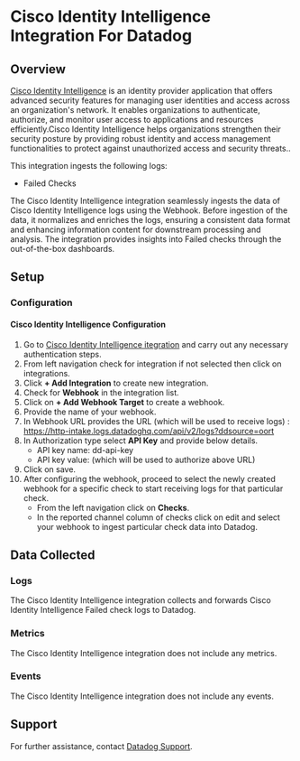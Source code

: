 # Cisco Identity Intelligence Integration For Datadog

## Overview

[Cisco Identity Intelligence][1] is an identity provider application that offers advanced security features for managing user identities and access across an organization's network. It enables organizations to authenticate, authorize, and monitor user access to applications and resources efficiently.Cisco Identity Intelligence helps organizations strengthen their security posture by providing robust identity and access management functionalities to protect against unauthorized access and security threats..

This integration ingests the following logs:

- Failed Checks

The Cisco Identity Intelligence integration seamlessly ingests the data of Cisco Identity Intelligence logs using the Webhook. Before ingestion of the data, it normalizes and enriches the logs, ensuring a consistent data format and enhancing information content for downstream processing and analysis. The integration provides insights into Failed checks through the out-of-the-box dashboards.

## Setup

### Configuration

#### Cisco Identity Intelligence Configuration

1. Go to [Cisco Identity Intelligence itegration][2] and carry out any necessary authentication steps. 
2. From left navigation check for integration if not selected then click on integrations.
3. Click **+ Add Integration** to create new integration.
4. Check for **Webhook** in the integration list.
5. Click on **+ Add Webhook Target** to create a webhook.
6. Provide the name of your webhook. 
7. In Webhook URL provides the URL (which will be used to receive logs) : https://http-intake.logs.datadoghq.com/api/v2/logs?ddsource=oort
8. In Authorization type select **API Key** and provide below details.
   - API key name: dd-api-key
   - API key value: <datadog api key> (which will be used to authorize above URL)
9. Click on save.
10. After configuring the webhook, proceed to select the newly created webhook for a specific check to start receiving logs for that particular check.
    - From the left navigation click on **Checks**.
    - In the reported channel column of checks click on edit and select your webhook to ingest particular check data into Datadog.

## Data Collected

### Logs

The Cisco Identity Intelligence integration collects and forwards Cisco Identity Intelligence Failed check logs to Datadog.

### Metrics

The Cisco Identity Intelligence integration does not include any metrics.

### Events

The Cisco Identity Intelligence integration does not include any events.

## Support

For further assistance, contact [Datadog Support][3].

[1]: https://docs.oort.io/
[2]: https://dashboard.oort.io/auth
[3]: https://docs.datadoghq.com/help/